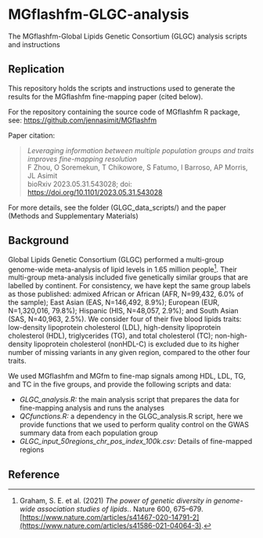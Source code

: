 # MGflashfm-GLGC-analysis
The MGflashfm-Global Lipids Genetic Consortium (GLGC) analysis scripts and instructions

## Replication

This repository holds the scripts and instructions used to generate the results for the MGflashfm fine-mapping paper (cited below). 

For the repository containing the source code of MGflashfm R package, see: https://github.com/jennasimit/MGflashfm

Paper citation:

> *Leveraging information between multiple population groups and traits improves fine-mapping resolution* <br />
> F Zhou, O Soremekun, T Chikowore, S Fatumo, I Barroso, AP Morris, JL Asimit <br />
> bioRxiv 2023.05.31.543028; doi: https://doi.org/10.1101/2023.05.31.543028

For more details, see the folder (GLGC_data_scripts/) and the paper (Methods and Supplementary Materials)

## Background
Global Lipids Genetic Consortium (GLGC) performed a multi-group genome-wide meta-analysis of lipid levels in 1.65 million people[^1]. Their multi-group meta-analysis included five genetically similar groups that are labelled by continent. For consistency, we have kept the same group labels as those published: admixed African or African (AFR, N=99,432, 6.0% of the sample); East Asian (EAS, N=146,492, 8.9%); European (EUR, N=1,320,016, 79.8%); Hispanic (HIS, N=48,057, 2.9%); and South Asian (SAS, N=40,963, 2.5%). We consider four of their five blood lipids traits: low-density lipoprotein cholesterol (LDL), high-density lipoprotein cholesterol (HDL), triglycerides (TG), and total cholesterol (TC); non-high-density lipoprotein cholesterol (nonHDL-C) is excluded due to its higher number of missing variants in any given region, compared to the other four traits. 

We used MGflashfm and MGfm to fine-map signals among HDL, LDL, TG, and TC in the five groups, and provide the following scripts and data:

- *GLGC_analysis.R:* the main analysis script that prepares the data for fine-mapping analysis and runs the analyses
- *QCfunctions.R:* a dependency in the GLGC_analysis.R script, here we provide functions that we used to perform quality control on the GWAS summary data from each population group
- *GLGC_input_50regions_chr_pos_index_100k.csv:* Details of fine-mapped regions

## Reference
[^1]: Graham, S. E. et al. (2021) *The power of genetic diversity in genome-wide association studies of lipids.*. Nature 600, 675–679. [https://www.nature.com/articles/s41467-020-14791-2](https://www.nature.com/articles/s41586-021-04064-3).
